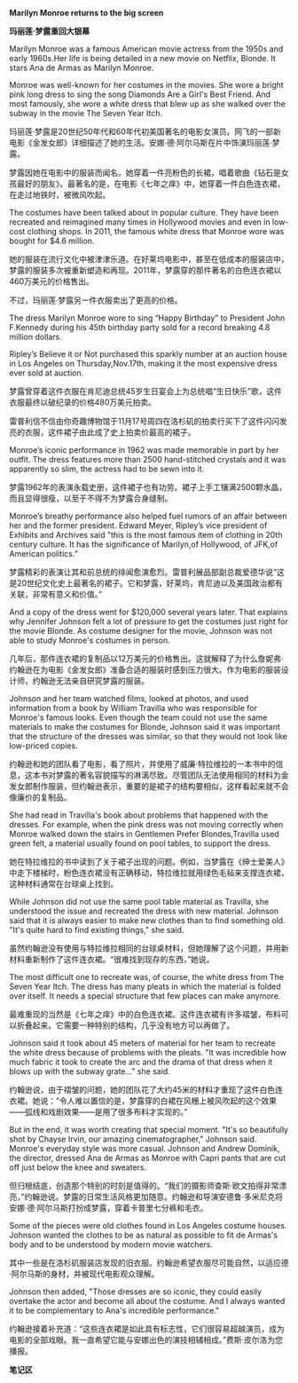 



**Marilyn Monroe returns to the big screen**

**玛丽莲·梦露重回大银幕**

Marilyn Monroe was a famous American movie actress from the 1950s and early 1960s.Her life is being detailed in a new movie on Netflix, Blonde. It stars Ana de Armas as Marilyn Monroe.

Monroe was well-known for her costumes in the movies. She wore a bright pink long dress to sing the song Diamonds Are a Girl's Best Friend. And most famously, she wore a white dress that blew up as she walked over the subway in the movie The Seven Year Itch.

玛丽莲·梦露是20世纪50年代和60年代初美国著名的电影女演员。网飞的一部新电影《金发女郎》详细描述了她的生活。安娜·德·阿尔马斯在片中饰演玛丽莲·梦露。

梦露因她在电影中的服装而闻名。她穿着一件亮粉色的长裙，唱着歌曲《钻石是女孩最好的朋友》。最著名的是，在电影《七年之痒》中，她穿着一件白色连衣裙，在走过地铁时，被微风吹起。

The costumes have been talked about in popular culture. They have been recreated and reimagined many times in Hollywood movies and even in low-cost clothing shops. In 2011, the famous white dress that Monroe wore was bought for $4.6 million.

她的服装在流行文化中被津津乐道。在好莱坞电影中，甚至在低成本的服装店中，梦露的服装多次被重新塑造和再现。2011年，梦露穿的那件著名的白色连衣裙以460万美元的价格售出。

不过，玛丽莲·梦露另一件衣服卖出了更高的价格。

The dress Marilyn Monroe wore to sing “Happy Birthday” to President John F.Kennedy during his 45th birthday party sold for a record breaking 4.8 million dollars.

Ripley’s Believe it or Not purchased this sparkly number at an auction house in Los Angeles on Thursday,Nov.17th, making it the most expensive dress ever sold at auction.

梦露曾穿着这件衣服在肯尼迪总统45岁生日宴会上为总统唱“生日快乐”歌，这件衣服最终以破纪录的价格480万美元拍卖。

雷普利信不信由你奇趣博物馆于11月17号周四在洛杉矶的拍卖行买下了这件闪闪发亮的衣服，这件裙子由此成了史上拍卖价最高的裙子。

Monroe’s iconic performance in 1962 was made memorable in part by her outfit. The dress features more than 2500 hand-stitched crystals and it was apparently so slim, the actress had to be sewn into it.

梦露1962年的表演永载史册，这件裙子也有功劳。裙子上手工镶满2500颗水晶，而且显得很瘦，以至于不得不为梦露合身缝制。

Monroe’s breathy performance also helped fuel rumors of an affair between her and the former president. Edward Meyer, Ripley’s vice president of Exhibits and Archives said "this is the most famous item of clothing in 20th century culture. It has the significance of Marilyn,of Hollywood, of JFK,of American politics.”

梦露精彩的表演让其和前总统的绯闻愈演愈烈。雷普利展品部副总裁爱德华说“这是20世纪文化史上最著名的裙子。它和梦露，好莱坞，肯尼迪以及美国政治都有关联，非常有意义和价值。”

And a copy of the dress went for $120,000 several years later. That explains why Jennifer Johnson felt a lot of pressure to get the costumes just right for the movie Blonde. As costume designer for the movie, Johnson was not able to study Monroe's costumes in person.

几年后，那件连衣裙的复制品以12万美元的价格售出。这就解释了为什么詹妮弗·约翰逊在为电影《金发女郎》准备合适的服装时感到压力很大。作为电影的服装设计师，约翰逊无法亲自研究梦露的服装。

Johnson and her team watched films, looked at photos, and used information from a book by William Travilla who was responsible for Monroe's famous looks. Even though the team could not use the same materials to make the costumes for Blonde, Johnson said it was important that the structure of the dresses was similar, so that they would not look like low-priced copies.

约翰逊和她的团队看了电影，看了照片，并使用了威廉·特拉维拉的一本书中的信息，这本书对梦露的著名容貌描写的淋漓尽致。尽管团队无法使用相同的材料为金发女郎制作服装，但约翰逊表示，重要的是裙子的结构要相似，这样看起来就不会像廉价的复制品。

She had read in Travilla's book about problems that happened with the dresses. For example, when the pink dress was not moving correctly when Monroe walked down the stairs in Gentlemen Prefer Blondes,Travilla used green felt, a material usually found on pool tables, to support the dress.

她在特拉维拉的书中读到了关于裙子出现的问题。例如，当梦露在《绅士爱美人》中走下楼梯时，粉色连衣裙没有正确移动，特拉维拉就用绿色毛毡来支撑连衣裙，这种材料通常在台球桌上找到。

While Johnson did not use the same pool table material as Travilla, she understood the issue and recreated the dress with new material. Johnson said that it is always easier to make new clothes than to find something old. "It's quite hard to find existing things," she said.

虽然约翰逊没有使用与特拉维拉相同的台球桌材料，但她理解了这个问题，并用新材料重新制作了这件连衣裙。“很难找到现存的东西，”她说。

The most difficult one to recreate was, of course, the white dress from The Seven Year Itch. The dress has many pleats in which the material is folded over itself. It needs a special structure that few places can make anymore.

最难重现的当然是《七年之痒》中的白色连衣裙。这件连衣裙有许多褶皱，布料可以折叠起来。它需要一种特别的结构，几乎没有地方可以再做了。

Johnson said it took about 45 meters of material for her team to recreate the white dress because of problems with the pleats. "It was incredible how much fabric it took to create the arc and the drama of that dress when it blows up with the subway grate..." she said.

约翰逊说，由于褶皱的问题，她的团队花了大约45米的材料才重现了这件白色连衣裙。她说：“令人难以置信的是，梦露穿的白裙在风栅上被风吹起的这个效果——弧线和戏剧效果——是用了很多布料才实现的。”

But in the end, it was worth creating that special moment. "It's so beautifully shot by Chayse Irvin, our amazing cinematographer," Johnson said. Monroe's everyday style was more casual. Johnson and Andrew Dominik, the director, dressed Ana de Armas as Monroe with Capri pants that are cut off just below the knee and sweaters.

但归根结底，创造那个特别的时刻是值得的。“我们的摄影师查斯·欧文拍得非常漂亮，”约翰逊说。梦露的日常生活风格更加随意。约翰逊和导演安德鲁·多米尼克将安娜·德·阿尔马斯打扮成梦露，穿着卡普里七分裤和毛衣。

Some of the pieces were old clothes found in Los Angeles costume houses. Johnson wanted the clothes to be as natural as possible to fit de Armas's body and to be understood by modern movie watchers.

其中一些是在洛杉矶服装店发现的旧衣服。约翰逊希望衣服尽可能自然，以适应德·阿尔马斯的身材，并被现代电影观众理解。

Johnson then added, "Those dresses are so iconic, they could easily overtake the actor and become all about the costume. And I always wanted it to be complementary to Ana's incredible performance."

约翰逊接着补充道：“这些连衣裙是如此具有标志性，它们很容易超越演员，成为电影的全部戏眼。我一直希望它能与安娜出色的演技相辅相成。”费斯·皮尔洛为您播报。





**笔记区**                                                                           











































































































































































